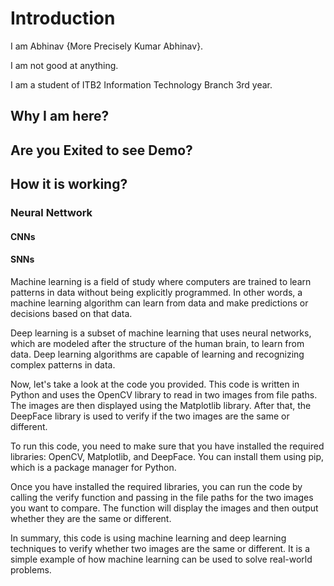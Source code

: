 # Introduction

I am Abhinav {More Precisely Kumar Abhinav}.

I am not good at anything.

I am a student of ITB2 Information Technology Branch 3rd year.

## Why I am here?

## Are you Exited to see Demo?

## How it is working?

### Neural Nettwork

#### CNNs

#### SNNs

Machine learning is a field of study where computers are trained to learn patterns in data without being explicitly programmed. In other words, a machine learning algorithm can learn from data and make predictions or decisions based on that data.

Deep learning is a subset of machine learning that uses neural networks, which are modeled after the structure of the human brain, to learn from data. Deep learning algorithms are capable of learning and recognizing complex patterns in data.

Now, let's take a look at the code you provided. This code is written in Python and uses the OpenCV library to read in two images from file paths. The images are then displayed using the Matplotlib library. After that, the DeepFace library is used to verify if the two images are the same or different.

To run this code, you need to make sure that you have installed the required libraries: OpenCV, Matplotlib, and DeepFace. You can install them using pip, which is a package manager for Python.

Once you have installed the required libraries, you can run the code by calling the verify function and passing in the file paths for the two images you want to compare. The function will display the images and then output whether they are the same or different.

In summary, this code is using machine learning and deep learning techniques to verify whether two images are the same or different. It is a simple example of how machine learning can be used to solve real-world problems.



